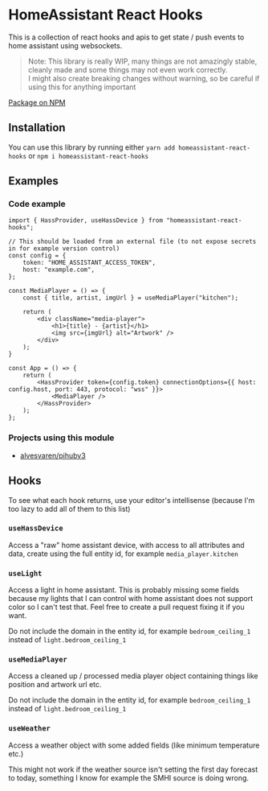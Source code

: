 # HomeAssistant React Hooks

This is a collection of react hooks and apis to get state / push events to home assistant using websockets.

> Note: This library is really WIP, many things are not amazingly stable, cleanly made and some things may not even work correctly.<br/>
> I might also create breaking changes without warning, so be careful if using this for anything important

[Package on NPM](https://www.npmjs.com/package/homeassistant-react-hooks)

## Installation

You can use this library by running either `yarn add homeassistant-react-hooks` or `npm i homeassistant-react-hooks`

## Examples

### Code example

```tsx
import { HassProvider, useHassDevice } from "homeassistant-react-hooks";

// This should be loaded from an external file (to not expose secrets in for example version control)
const config = {
    token: "HOME_ASSISTANT_ACCESS_TOKEN",
    host: "example.com",
};

const MediaPlayer = () => {
	const { title, artist, imgUrl } = useMediaPlayer("kitchen");

	return (
		<div className="media-player">
			<h1>{title} - {artist}</h1>
			<img src={imgUrl} alt="Artwork" />
		</div>
	);
}

const App = () => {
    return (
        <HassProvider token={config.token} connectionOptions={{ host: config.host, port: 443, protocol: "wss" }}>
			<MediaPlayer />
        </HassProvider>
    );
};
```

### Projects using this module

 - [alvesvaren/pihubv3](https://github.com/alvesvaren/pihubv3)

## Hooks

To see what each hook returns, use your editor's intellisense (because I'm too lazy to add all of them to this list)

### `useHassDevice`

Access a "raw" home assistant device, with access to all attributes and data, create using the full entity id, for example `media_player.kitchen`

### `useLight`

Access a light in home assistant. This is probably missing some fields because my lights that I can control with home assistant does not support color so I can't test that. Feel free to create a pull request fixing it if you want.

Do not include the domain in the entity id, for example `bedroom_ceiling_1` instead of `light.bedroom_ceiling_1`

### `useMediaPlayer`

Access a cleaned up / processed media player object containing things like position and artwork url etc.

Do not include the domain in the entity id, for example `bedroom_ceiling_1` instead of `light.bedroom_ceiling_1`

### `useWeather`

Access a weather object with some added fields (like minimum temperature etc.)

This might not work if the weather source isn't setting the first day forecast to today, something I know for example the SMHI source is doing wrong.
